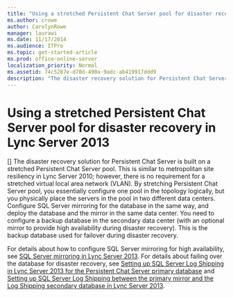 ```yaml
---
title: "Using a stretched Persistent Chat Server pool for disaster recovery in Lync Server 2013"
ms.author: crowe
author: CarolynRowe
manager: laurawi
ms.date: 11/17/2014
ms.audience: ITPro
ms.topic: get-started-article
ms.prod: office-online-server
localization_priority: Normal
ms.assetid: 74c5287e-d70d-490a-9adc-ab419917ddd9
description: "The disaster recovery solution for Persistent Chat Server is built on a stretched Persistent Chat Server pool. This is similar to metropolitan site resiliency in Lync Server 2010; however, there is no requirement for a stretched virtual local area network (VLAN). By stretching Persistent Chat Server pool, you essentially configure one pool in the topology logically, but you physically place the servers in the pool in two different data centers. Configure SQL Server mirroring for the database in the same way, and deploy the database and the mirror in the same data center. You need to configure a backup database in the secondary data center (with an optional mirror to provide high availability during disaster recovery). This is the backup database used for failover during disaster recovery."
---
```


# Using a stretched Persistent Chat Server pool for disaster recovery in Lync Server 2013
[]
The disaster recovery solution for Persistent Chat Server is built on a stretched Persistent Chat Server pool. This is similar to metropolitan site resiliency in Lync Server 2010; however, there is no requirement for a stretched virtual local area network (VLAN). By stretching Persistent Chat Server pool, you essentially configure one pool in the topology logically, but you physically place the servers in the pool in two different data centers. Configure SQL Server mirroring for the database in the same way, and deploy the database and the mirror in the same data center. You need to configure a backup database in the secondary data center (with an optional mirror to provide high availability during disaster recovery). This is the backup database used for failover during disaster recovery.
  
For details about how to configure SQL Server mirroring for high availability, see [SQL Server mirroring in Lync Server 2013](sql-server-mirroring.md). For details about failing over the database for disaster recovery, see [Setting up SQL Server Log Shipping in Lync Server 2013 for the Persistent Chat Server primary database](setting-up-sql-server-log-shipping-for-the-persistent-chat-server-primary-databa.md) and [Setting up SQL Server Log Shipping between the primary mirror and the Log Shipping secondary database in Lync Server 2013](setting-up-sql-server-log-shipping-between-the-primary-mirror-and-the-log-shippi.md).
  


